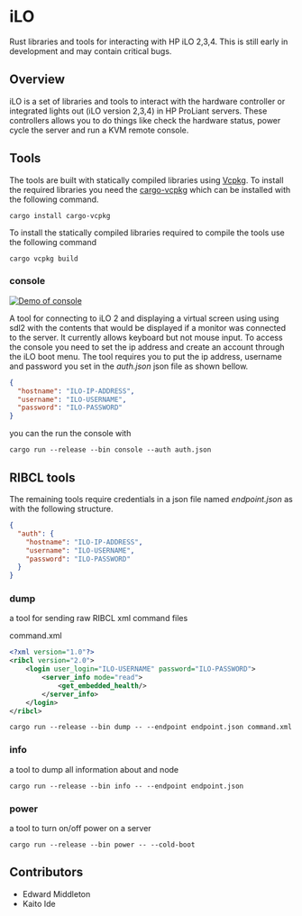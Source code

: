 # iLO

Rust libraries and tools for interacting with HP iLO 2,3,4.  This is still early in development and may contain critical bugs.

## Overview

iLO is a set of libraries and tools to interact with the hardware controller or integrated lights out
(iLO version 2,3,4) in HP ProLiant servers. These controllers allows you to do things like check the
hardware status, power cycle the server and run a KVM remote console.

## Tools

The tools are built with statically compiled libraries using [Vcpkg](https://github.com/microsoft/vpkg).  To
install the required libraries you need the [cargo-vcpkg](https://crates.io/crates/cargo-vcpkg) which can be
installed with the following command.

```
cargo install cargo-vcpkg
```

To install the statically compiled libraries required to compile the tools use the following command

```
cargo vcpkg build
```

### console

[![Demo of console](https://emiddleton.github.io/ilo-console.gif)](https://www.youtube.com/watch?v=WBbkc5Nt--s)

A tool for connecting to iLO 2 and displaying a virtual screen using using sdl2 with the contents that
would be displayed if a monitor was connected to the server.  It currently allows keyboard but not mouse
input.  To access the console you need to set the ip address and create an account through the iLO boot menu.
The tool requires you to put the ip address, username and password you set in the *auth.json* json file
as shown bellow.

```json
{
  "hostname": "ILO-IP-ADDRESS",
  "username": "ILO-USERNAME",
  "password": "ILO-PASSWORD"
}
```

you can the run the console with

```
cargo run --release --bin console --auth auth.json
```

## RIBCL tools

The remaining tools require credentials in a json file named *endpoint.json* as with the following structure.

```json
{
  "auth": {
    "hostname": "ILO-IP-ADDRESS",
    "username": "ILO-USERNAME",
    "password": "ILO-PASSWORD"
  }
}
```

### dump

a tool for sending raw RIBCL xml command files

command.xml
```xml
<?xml version="1.0"?>
<ribcl version="2.0">
    <login user_login="ILO-USERNAME" password="ILO-PASSWORD">
        <server_info mode="read">
            <get_embedded_health/>
        </server_info>
    </login>
</ribcl>
```

```
cargo run --release --bin dump -- --endpoint endpoint.json command.xml
```

### info
a tool to dump all information about and node

```
cargo run --release --bin info -- --endpoint endpoint.json
```

### power
a tool to turn on/off power on a server

```
cargo run --release --bin power -- --cold-boot
```

## Contributors

* Edward Middleton
* Kaito Ide
